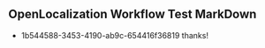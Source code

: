 ## OpenLocalization Workflow Test MarkDown

* 1b544588-3453-4190-ab9c-654416f36819 
thanks!



<!--HONumber=Jan16_HO4-->
